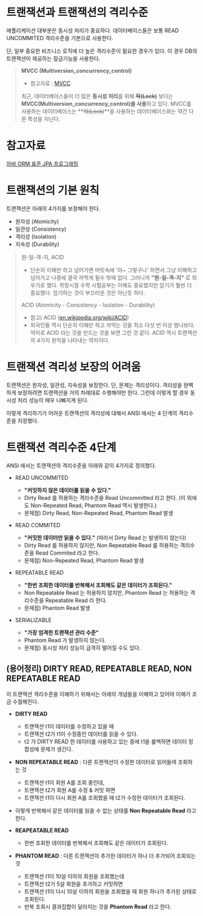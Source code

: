 # 트랜잭션과 트랜잭션의 격리수준

애플리케이션 대부분은 동시성 처리가 중요하다. 데이터베이스들은 보통 READ UNCOMMITED 격리수준을 기본으로 사용한다.  

단, 일부 중요한 비즈니스 로직에 더 높은 격리수준이 필요한 경우가 있다. 이 경우 DB의 트랜잭션이 제공하는 잠금기능을 사용한다.  

> **MVCC (Multiversion_concurrency_control)**  
>
> - 참고자료 : [MVCC](https://en.wikipedia.org/wiki/Multiversion_concurrency_control)
>
> 최근, 데이터베이스들이 더 많은 **동시성 처리**를 위해 **~~락(Lock)~~** 보다는 **MVCC(Multiversion_concurrency_control)을 사용**하고 있다. MVCC를 사용하는 데이터베이스는 **~~락(Lock)~~**을 사용하는 데이터베이스와는 약간 다른 특성을 지닌다.

  

# 참고자료

[자바 ORM 표준 JPA 프로그래밍](https://ridibooks.com/books/3984000009?_s=search&_q=jpa)  



# 트랜잭션의 기본 원칙

트랜잭션은 아래의 4가지를 보장해야 한다.

- 원자성 (Atomicity)  
- 일관성 (Consistency)  
- 격리성 (Isolation)  
- 지속성 (Durability)  



> 원-일-격-지, ACID
>
> - 단순히 이해만 하고 넘어가면 머릿속에 '아~ 그렇구나' 하면서 그냥 이해하고 넘어가고 나중에 결국 까먹게 될수 밖에 없다. 그러니까 **"원-일-격-지"** 로 외우기로 했다. 학창시절 수학 시험공부는 이해도 중요했지만 암기가 훨씬 더 중요했다. 암기하는 것이 부끄러운 것은 아닌듯 하다.  
>
> ACID (Atomicity - Consistency - Isolation - Durability)
>
> - 참고) ACID ([en.wikipedia.org/wiki/ACID](https://en.wikipedia.org/wiki/ACID))
> - 외국인들 역시 단순히 이해만 하고 까먹는 것을 최소 다섯 번 이상 했나보다. 약자로 ACID 라는 것을 만드는 것을 보면 그런 것 같다. ACID 역시 트랜잭션의 4가지 원칙을 나타내는 약자이다.



# 트랜잭션 격리성 보장의 어려움

트랜잭션은 원자성, 일관성, 지속성을 보장한다. 단, 문제는 격리성이다. 격리성을 완벽하게 보장하려면 트랜잭션을 거의 차례대로 수행해야만 한다. 그런데 이렇게 할 경우 동시성 처리 성능이 매우 나빠지게 된다.  

이렇게 격리하기가 어려운 트랜잭션의 격리성에 대해서 ANSI 에서는 4 단계의 격리수준을 지정했다. 



# 트랜잭션 격리수준 4단계

ANSI 에서는 트랜잭션의 격리수준을 아래와 같이 4가지로 정의했다.

- READ UNCOMMITED 
  - **"커밋하지 않은 데이터를 읽을 수 있다."**
  - Dirty Read 를 허용하는 격리수준을 Read Uncommitted 라고 한다. (이 외에도 Non-Repeated Read, Phantom Read 역시 발생한다.)
  - 문제점) Dirty Read, Non-Repeated Read, Phantom Read 발생

- READ COMMITED
  - **"커밋한 데이터만 읽을 수 있다."** (따라서 Dirty Read 는 발생하지 않는다)
  - Dirty Read 를 허용하지 않지만, Non Repeatable Read 를 허용하는 격리수준을 Read Commited 라고 한다.
  - 문제점) Non-Repeated Read, Phantom Read 발생
- REPEATABLE READ
  - **"한번 조회한 데이터를 반복해서 조회해도 같은 데이터가 조회된다."**
  - Non Repeatable Read 는 허용하지 않지만, Phantom Read 는 허용하는 격리수준을 Repeatable Read 라 한다.
  - 문제점) Phantom Read 발생
- SERIALIZABLE
  - **"가장 엄격한 트랜잭션 관리 수준"**
  - Phantom Read 가 발생하지 않는다.
  - 문제점) 동시성 처리 성능이 급격히 떨어질 수도 있다.



## (용어정리) DIRTY READ, REPEATABLE READ, NON REPEATABLE READ

이 트랜잭션 격리수준을 이해하기 위해서는 아래의 개념들을 이해하고 있어야 이해가 조금 수월해진다.

- **DIRTY READ**
  - 트랜잭션 t1이 데이터를 수정하고 있을 때 
  - 트랜잭션 t2가 t1이 수정중인 데이터를 읽을 수 있다.
  - t2 가 DIRTY READ 한 데이터를 사용하고 있는 중에 t1을 롤백하면 데이터 정합성에 문제가 생긴다.  

  

- **NON REPEATABLE READ** : 다른 트랜잭션이 수정한 데이터로 읽어들여 조회하는 것 
  
  - 트랜잭션 t1이 회원 A를 조회 중인데, 
  - 트랜잭션 t2가 회원 A를 수정 & 커밋 하면
  - 트랜잭션 t1이 다시 회원 A를 조회했을 때 t2가 수정한 데이터가 조회된다.
- 이렇게 반복해서 같은 데이터를 읽을 수 없는 상태를 **Non Repeatable Read** 라고 한다.
  

  
- **REAPEATABLE READ**
  
  - 한번 조회한 데이터를 반복해서 조회해도 같은 데이터가 조회된다.



- **PHANTOM READ** : 다른 트랜잭션이 추가한 데이터가 하나 더 추가되어 조회되는 것
  - 트랜잭션 t1이 10살 이하의 회원을 조회했는데 
  - 트랜잭션 t2가 5살 회원을 추가하고 커밋하면
  - 트랜잭션 t1이 다시 10살 이하의 회원을 조회했을 때 회원 하나가 추가된 상태로 조회된다.
  - 반복 조회시 결과집합이 달라지는 것을 **Phantom Read** 라고 한다.







